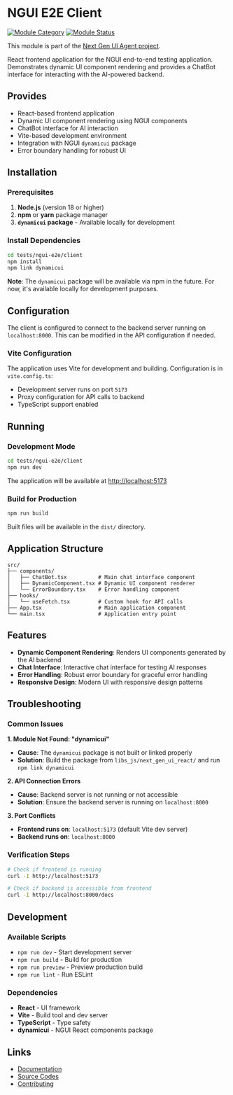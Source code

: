 # NGUI E2E Client

[![Module Category](https://img.shields.io/badge/Module%20Category-Testing/Evaluation-darkmagenta)](https://github.com/RedHat-UX/next-gen-ui-agent)
[![Module Status](https://img.shields.io/badge/Module%20Status-Tech%20Preview-orange)](https://github.com/RedHat-UX/next-gen-ui-agent)

This module is part of the [Next Gen UI Agent project](https://github.com/RedHat-UX/next-gen-ui-agent).

React frontend application for the NGUI end-to-end testing application. Demonstrates dynamic UI component rendering and provides a ChatBot interface for interacting with the AI-powered backend.

## Provides

* React-based frontend application
* Dynamic UI component rendering using NGUI components
* ChatBot interface for AI interaction
* Vite-based development environment
* Integration with NGUI `dynamicui` package
* Error boundary handling for robust UI

## Installation

### Prerequisites

1. **Node.js** (version 18 or higher)
2. **npm** or **yarn** package manager
3. **`dynamicui` package** - Available locally for development

### Install Dependencies

```bash
cd tests/ngui-e2e/client
npm install
npm link dynamicui
```

**Note**: The `dynamicui` package will be available via npm in the future. For now, it's available locally for development purposes.

## Configuration

The client is configured to connect to the backend server running on `localhost:8000`. This can be modified in the API configuration if needed.

### Vite Configuration

The application uses Vite for development and building. Configuration is in `vite.config.ts`:

- Development server runs on port `5173`
- Proxy configuration for API calls to backend
- TypeScript support enabled

## Running

### Development Mode

```bash
cd tests/ngui-e2e/client
npm run dev
```

The application will be available at [http://localhost:5173](http://localhost:5173)

### Build for Production

```bash
npm run build
```

Built files will be available in the `dist/` directory.

## Application Structure

```
src/
├── components/
│   ├── ChatBot.tsx          # Main chat interface component
│   ├── DynamicComponent.tsx # Dynamic UI component renderer
│   └── ErrorBoundary.tsx    # Error handling component
├── hooks/
│   └── useFetch.tsx         # Custom hook for API calls
├── App.tsx                  # Main application component
└── main.tsx                 # Application entry point
```

## Features

- **Dynamic Component Rendering**: Renders UI components generated by the AI backend
- **Chat Interface**: Interactive chat interface for testing AI responses
- **Error Handling**: Robust error boundary for graceful error handling
- **Responsive Design**: Modern UI with responsive design patterns

## Troubleshooting

### Common Issues

**1. Module Not Found: "dynamicui"**
- **Cause**: The `dynamicui` package is not built or linked properly
- **Solution**: Build the package from `libs_js/next_gen_ui_react/` and run `npm link dynamicui`

**2. API Connection Errors**
- **Cause**: Backend server is not running or not accessible
- **Solution**: Ensure the backend server is running on `localhost:8000`

**3. Port Conflicts**
- **Frontend runs on**: `localhost:5173` (default Vite dev server)
- **Backend runs on**: `localhost:8000`

### Verification Steps

```bash
# Check if frontend is running
curl -I http://localhost:5173

# Check if backend is accessible from frontend
curl -I http://localhost:8000/docs
```

## Development

### Available Scripts

- `npm run dev` - Start development server
- `npm run build` - Build for production
- `npm run preview` - Preview production build
- `npm run lint` - Run ESLint

### Dependencies

- **React** - UI framework
- **Vite** - Build tool and dev server
- **TypeScript** - Type safety
- **dynamicui** - NGUI React components package

## Links

* [Documentation](https://redhat-ux.github.io/next-gen-ui-agent/)
* [Source Codes](https://github.com/RedHat-UX/next-gen-ui-agent/tree/main/tests/ngui-e2e/client)
* [Contributing](https://redhat-ux.github.io/next-gen-ui-agent/development/contributing/)
